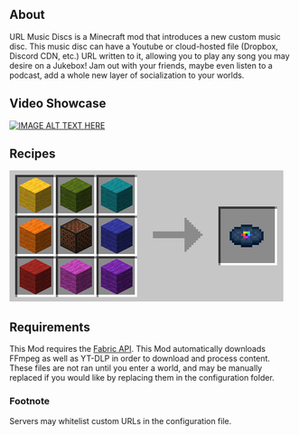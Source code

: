 ## About
URL Music Discs is a Minecraft mod that introduces a new custom music disc. This music disc can have a Youtube or cloud-hosted file (Dropbox, Discord CDN, etc.) URL written to it, allowing you to play any song you may desire on a Jukebox! Jam out with your friends, maybe even listen to a podcast, add a whole new layer of socialization to your worlds.

## Video Showcase
[![IMAGE ALT TEXT HERE](https://img.youtube.com/vi/-UA_nDU72xs/0.jpg)](https://www.youtube.com/watch?v=-UA_nDU72xs)

## Recipes
![Custom Music Disc Recipe](readme-assets/custom-disc-recipe.png)

## Requirements
This Mod requires the [Fabric API](https://modrinth.com/mod/fabric-api).
This Mod automatically downloads FFmpeg as well as YT-DLP in order to download and process content. These files are not ran until you enter a world, and may be manually replaced if you would like by replacing them in the configuration folder.

### Footnote
Servers may whitelist custom URLs in the configuration file.